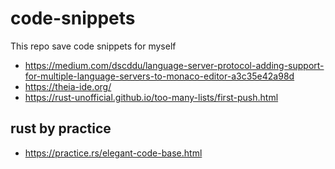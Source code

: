 # code-snippets
This repo save code snippets for myself

- https://medium.com/dscddu/language-server-protocol-adding-support-for-multiple-language-servers-to-monaco-editor-a3c35e42a98d
- https://theia-ide.org/
- https://rust-unofficial.github.io/too-many-lists/first-push.html

## rust by practice
- https://practice.rs/elegant-code-base.html
